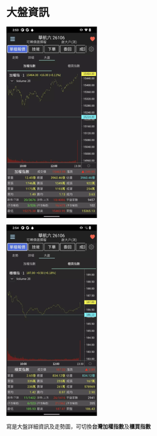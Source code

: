 # 大盤資訊

<img src="/img/tsea.webp"
     height="500"
     alt="TSEA">

<img src="/img/otc.webp"
     height="500"
     alt="OTC">

寫是大盤詳細資訊及走勢圖，可切換**台灣加權指數**及**櫃買指數**
